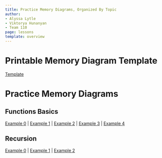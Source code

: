 ```yaml
---
title: Practice Memory Diagrams, Organized By Topic
author:
- Alyssa Lytle
- Viktorya Hunanyan
- Team 110
page: lessons
template: overview
---
```

# Printable Memory Diagram Template
[Template](/static/MDTemplate1.png)

# Practice Memory Diagrams

## Functions Basics

[Example 0](/resources/practice/memory-diagrams/functions/func-import-00.html) |
[Example 1](/resources/practice/memory-diagrams/functions/division.html)  |
[Example 2](/resources/practice/memory-diagrams/functions/start_end.html) |
[Example 3](/resources/practice/memory-diagrams/functions/cookies.html) |
[Example 4](/resources/practice/memory-diagrams/functions/mystery-word.html) 



## Recursion
[Example 0](/resources/practice/memory-diagrams/recursion/basic-loop.html) |
[Example 1](/resources/practice/memory-diagrams/recursion/silly-loop.html) |
[Example 2](/resources/practice/memory-diagrams/recursion/pow.html)



<!-- ## While Loops 

[Example 0](/resources/practice/memory-diagrams/while/while-prime.html) |
[Example 1](/resources/practice/memory-diagrams/while/digits-in-string.html)  |
[Example 2](/resources/practice/memory-diagrams/while/string_count.html) 
<!-- [Example 3](/resources/practice/memory-diagrams/functions/cookies.html) |
[Example 4](/resources/practice/memory-diagrams/functions/mystery-word.html)  -->


<!-- 
## Global Variable Basics
[Example 0](/resources/practice/memory-diagrams/basic/basic-00.html) | 
[Example 1](/resources/practice/memory-diagrams/basic/basic-01.html) | 
[Example 2](/resources/practice/memory-diagrams/basic/basic-02.html) |
[Example 3](/resources/practice/memory-diagrams/basic/basic-03.html) 

## Conditionals
[Example 0](/resources/practice/memory-diagrams/conditionals/conditionals-00.html) |
[Example 1](/resources/practice/memory-diagrams/conditionals/conditionals-01.html)

## Conditionals + "elif"
[Example 0](/resources/practice/memory-diagrams/elif/elif-00.html)

## While loops (no functions)
[Example 0](/resources/practice/memory-diagrams/while/while-00.html) |
[Example 1](/resources/practice/memory-diagrams/while/while-01.html) |
[Example 2](/resources/practice/memory-diagrams/while/while-02.html)  --> 


<!-- OLD -->
<!-- ## bool Operators

## f-strings

## Functions -->

<!-- ## Functions 

[Example 0](/resources/practice/memory-diagrams/functions/func-import-00.html) | 
[Example 1](/resources/practice/memory-diagrams/functions/func-import-01.html) | 
[Example 2](/resources/practice/memory-diagrams/functions/func-import-02.html)  -->
<!-- | 
[Example 3](/resources/practice/memory-diagrams/functions/func-01.html) -->


<!-- 
## Lists 
[Example 0](/resources/practice/memory-diagrams/lists/lists-01.html) |
[Example 1](/resources/practice/memory-diagrams/lists/references.html) |
[Example 2](/resources/practice/memory-diagrams/lists/lists-00.html) |
[Example 3](/resources/practice/memory-diagrams/lists/change-and-check.html) |
[Example 4](/resources/practice/memory-diagrams/lists/apply_discount.html) -->

<!-- 
## Dictionaries

[Example 0](/resources/practice/memory-diagrams/dicts/dicts-00.html) |
[Example 1](/resources/practice/memory-diagrams/dicts/dicts-01.html) |
[Example 2](/resources/practice/memory-diagrams/dicts/lineups.html) |
[Example 3](/resources/practice/memory-diagrams/nested-structures/inventory.html)  -->
<!-- [Example 3](/resources/practice/memory-diagrams/dicts/todo-list.html) -->
<!-- 
## OOP 

[Example 0](/resources/practice/memory-diagrams/oop/tweets.html) | 
[Example 1](/resources/practice/memory-diagrams/oop/stadium.html)

## Magic Methods and Operator Overloads

[Example 0](/resources/practice/memory-diagrams/oop-advanced/team.html) |
[Example 1](/resources/practice/memory-diagrams/oop-advanced/playlist.html) |
[Example 2](/resources/practice/memory-diagrams/oop-advanced/board-games.html)


## Nested Data Structures
[Example 0](/resources/practice/memory-diagrams/nested-structures/data.html) |
[Example 1](/resources/practice/memory-diagrams/nested-structures/nested.html) |

## Recursive Structures -->

<!-- [Example 0](/resources/practice/memory-diagrams/recursion/list-len.html) with arrows -- modify  -->
<!-- [Example 0](/resources/practice/memory-diagrams/recursion/double_list_vals.html) |
[Example 1](/resources/practice/memory-diagrams/recursion/increment_values.html) |
[Example 2](/resources/practice/memory-diagrams/recursion/remove_all_occurrences.html) |
[Example 3](/resources/practice/memory-diagrams/recursion/reverse_list_with_twist.html) |
[Example 4](/resources/practice/memory-diagrams/recursion/sum_of_digits.html) -->
